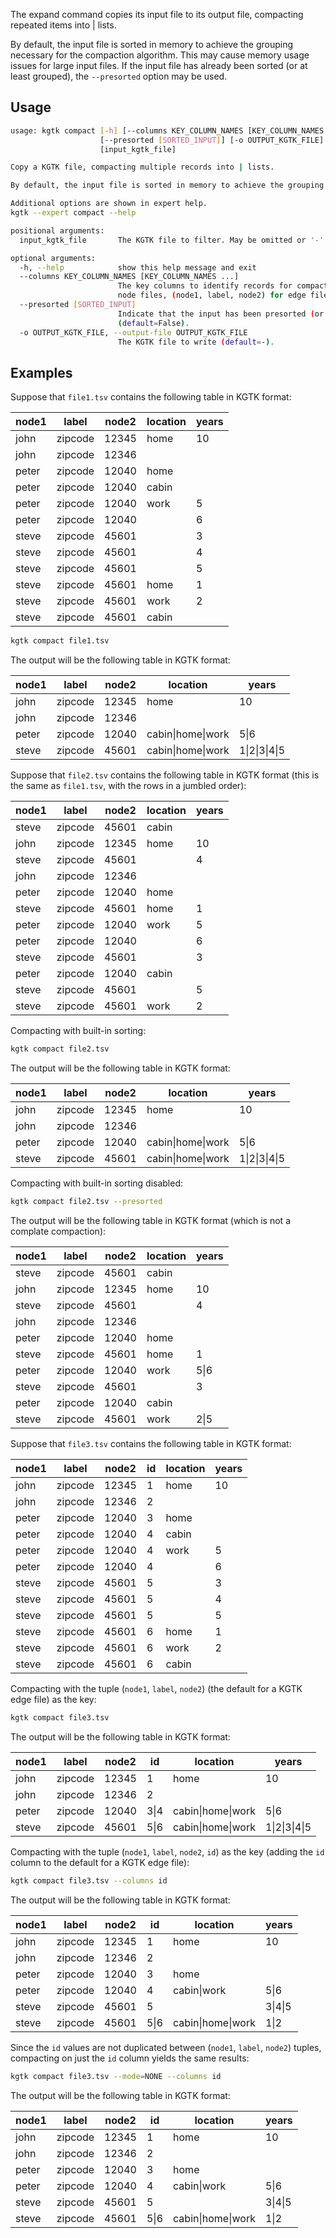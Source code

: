 The expand command copies its input file to its output file,
compacting repeated items into | lists.

By default, the input file is sorted in memory to achieve the
grouping necessary for the compaction algorithm. This may cause
memory usage issues for large input files. If the input file has
already been sorted (or at least grouped), the `--presorted`
option may be used.

## Usage

```bash
usage: kgtk compact [-h] [--columns KEY_COLUMN_NAMES [KEY_COLUMN_NAMES ...]]
                    [--presorted [SORTED_INPUT]] [-o OUTPUT_KGTK_FILE] [-v]
                    [input_kgtk_file]

Copy a KGTK file, compacting multiple records into | lists. 

By default, the input file is sorted in memory to achieve the grouping necessary for the compaction algorithm. This may cause  memory usage issues for large input files. If the input file has already been sorted (or at least grouped), the `--presorted` option may be used.

Additional options are shown in expert help.
kgtk --expert compact --help

positional arguments:
  input_kgtk_file       The KGTK file to filter. May be omitted or '-' for stdin (default=-).

optional arguments:
  -h, --help            show this help message and exit
  --columns KEY_COLUMN_NAMES [KEY_COLUMN_NAMES ...]
                        The key columns to identify records for compaction. (default=id for
                        node files, (node1, label, node2) for edge files).
  --presorted [SORTED_INPUT]
                        Indicate that the input has been presorted (or at least pregrouped)
                        (default=False).
  -o OUTPUT_KGTK_FILE, --output-file OUTPUT_KGTK_FILE
                        The KGTK file to write (default=-).

```

## Examples

Suppose that `file1.tsv` contains the following table in KGTK format:

| node1 | label   | node2 | location  | years |
| ----- | ------- | ----- | --------- | ----- |
| john  | zipcode | 12345 | home      | 10    |
| john  | zipcode | 12346 |           |       |
| peter | zipcode | 12040 | home      |       |
| peter | zipcode | 12040 | cabin     |       |
| peter | zipcode | 12040 | work      | 5     |
| peter | zipcode | 12040 |           | 6     |
| steve | zipcode | 45601 |           | 3     |
| steve | zipcode | 45601 |           | 4     |
| steve | zipcode | 45601 |           | 5     |
| steve | zipcode | 45601 | home      | 1     |
| steve | zipcode | 45601 | work      | 2     |
| steve | zipcode | 45601 | cabin     |       |

```bash
kgtk compact file1.tsv
```

The output will be the following table in KGTK format:

| node1 | label   | node2 | location          | years         |
| ----- | ------- | ----- | ----------------- | ------------- |
| john  | zipcode | 12345 | home              | 10            |
| john  | zipcode | 12346 |                   |               |
| peter | zipcode | 12040 | cabin\|home\|work | 5\|6          |
| steve | zipcode | 45601 | cabin\|home\|work | 1\|2\|3\|4\|5 |

Suppose that `file2.tsv` contains the following table in KGTK format
(this is the same as `file1.tsv`, with the rows in a jumbled order):

| node1 | label   | node2 | location  | years |
| ----- | ------- | ----- | --------- | ----- |
| steve | zipcode | 45601 | cabin     |       |
| john  | zipcode | 12345 | home      | 10    |
| steve | zipcode | 45601 |           | 4     |
| john  | zipcode | 12346 |           |       |
| peter | zipcode | 12040 | home      |       |
| steve | zipcode | 45601 | home      | 1     |
| peter | zipcode | 12040 | work      | 5     |
| peter | zipcode | 12040 |           | 6     |
| steve | zipcode | 45601 |           | 3     |
| peter | zipcode | 12040 | cabin     |       |
| steve | zipcode | 45601 |           | 5     |
| steve | zipcode | 45601 | work      | 2     |

Compacting with built-in sorting:
```bash
kgtk compact file2.tsv
```

The output will be the following table in KGTK format:

| node1 | label   | node2 | location          | years         |
| ----- | ------- | ----- | ----------------- | ------------- |
| john  | zipcode | 12345 | home              | 10            |
| john  | zipcode | 12346 |                   |               |
| peter | zipcode | 12040 | cabin\|home\|work | 5\|6          |
| steve | zipcode | 45601 | cabin\|home\|work | 1\|2\|3\|4\|5 |

Compacting with built-in sorting disabled:
```bash
kgtk compact file2.tsv --presorted
```
The output will be the following table in KGTK format (which is not
a complate compaction):

| node1 | label   | node2 | location          | years         |
| ----- | ------- | ----- | ----------------- | ------------- |
| steve | zipcode | 45601 | cabin             |               |
| john  | zipcode | 12345 | home              | 10            |
| steve | zipcode | 45601 |                   | 4             |
| john  | zipcode | 12346 |                   |               |
| peter | zipcode | 12040 | home              |               |
| steve | zipcode | 45601 | home              | 1             |
| peter | zipcode | 12040 | work              | 5\|6          |
| steve | zipcode | 45601 |                   | 3             |
| peter | zipcode | 12040 | cabin             |               |
| steve | zipcode | 45601 | work              | 2\|5          |

Suppose that `file3.tsv` contains the following table in KGTK format:

| node1 | label   | node2 | id	| location  | years |
| ----- | ------- | ----- | --	| --------- | ----- |
| john  | zipcode | 12345 | 1	| home      | 10    |
| john  | zipcode | 12346 | 2	|           |       |
| peter | zipcode | 12040 | 3	| home      |       |
| peter | zipcode | 12040 | 4	| cabin     |       |
| peter | zipcode | 12040 | 4	| work      | 5     |
| peter | zipcode | 12040 | 4	|           | 6     |
| steve | zipcode | 45601 | 5	|           | 3     |
| steve | zipcode | 45601 | 5	|           | 4     |
| steve | zipcode | 45601 | 5	|           | 5     |
| steve | zipcode | 45601 | 6	| home      | 1     |
| steve | zipcode | 45601 | 6	| work      | 2     |
| steve | zipcode | 45601 | 6	| cabin     |       |

Compacting with the tuple (`node1`, `label`, `node2`) (the default
for a KGTK edge file) as the key:
```bash
kgtk compact file3.tsv
```

The output will be the following table in KGTK format:

| node1 | label   | node2 | id   | location          | years         |
| ----- | ------- | ----- | ---- | ----------------- | ------------- |
| john  | zipcode | 12345 | 1    | home              | 10            |
| john  | zipcode | 12346 | 2    |                   |               |
| peter | zipcode | 12040 | 3\|4 | cabin\|home\|work | 5\|6          |
| steve | zipcode | 45601 | 5\|6 | cabin\|home\|work | 1\|2\|3\|4\|5 |


Compacting with the tuple (`node1`, `label`, `node2`, `id`) as the key (adding
the `id` column to the default for a KGTK edge file):

```bash
kgtk compact file3.tsv --columns id
```

The output will be the following table in KGTK format:

| node1 | label   | node2 | id   | location          | years         |
| ----- | ------- | ----- | ---- | ----------------- | ------------- |
| john  | zipcode | 12345 | 1    | home              | 10            |
| john  | zipcode | 12346 | 2    |                   |               |
| peter | zipcode | 12040 | 3    | home              |               |
| peter | zipcode | 12040 | 4    | cabin\|work       | 5\|6          |
| steve | zipcode | 45601 | 5    |                   | 3\|4\|5       |
| steve | zipcode | 45601 | 5\|6 | cabin\|home\|work | 1\|2          |

Since the `id` values are not duplicated between (`node1`, `label`, `node2`)
tuples, compacting on just the `id` column yields the same results:

```bash
kgtk compact file3.tsv --mode=NONE --columns id
```

The output will be the following table in KGTK format:

| node1 | label   | node2 | id   | location          | years         |
| ----- | ------- | ----- | ---- | ----------------- | ------------- |
| john  | zipcode | 12345 | 1    | home              | 10            |
| john  | zipcode | 12346 | 2    |                   |               |
| peter | zipcode | 12040 | 3    | home              |               |
| peter | zipcode | 12040 | 4    | cabin\|work       | 5\|6          |
| steve | zipcode | 45601 | 5    |                   | 3\|4\|5       |
| steve | zipcode | 45601 | 5\|6 | cabin\|home\|work | 1\|2          |

